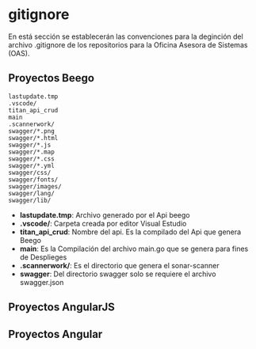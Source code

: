 # gitignore
En está sección se establecerán las convenciones para la deginción del archivo .gitignore de los repositorios para la Oficina Asesora de Sistemas (OAS).

## Proyectos Beego

    lastupdate.tmp
    .vscode/
    titan_api_crud
    main
    .scannerwork/
    swagger/*.png
    swagger/*.html
    swagger/*.js
    swagger/*.map
    swagger/*.css
    swagger/*.yml
    swagger/css/
    swagger/fonts/
    swagger/images/
    swagger/lang/
    swagger/lib/

- **lastupdate.tmp**: Archivo generado por el Api beego
- **.vscode/**: Carpeta creada por editor Visual Estudio
- **titan_api_crud**: Nombre del api. Es la compilado del Api que genera Beego
- **main**: Es la Compilación del archivo main.go que se genera para fines de Desplieges
- **.scannerwork/**: Es el directorio que genera el sonar-scanner
- **swagger**: Del directorio swagger solo se requiere el archivo swagger.json

## Proyectos AngularJS

## Proyectos Angular
